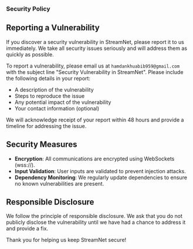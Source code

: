 ### Security Policy

## Reporting a Vulnerability

If you discover a security vulnerability in StreamNet, please report it to us immediately. We take all security issues seriously and will address them as quickly as possible.

To report a vulnerability, please email us at `hamdankhuabib959@gmail.com` with the subject line "Security Vulnerability in StreamNet". Please include the following details in your report:

- A description of the vulnerability
- Steps to reproduce the issue
- Any potential impact of the vulnerability
- Your contact information (optional)

We will acknowledge receipt of your report within 48 hours and provide a timeline for addressing the issue.

## Security Measures

- **Encryption**: All communications are encrypted using WebSockets (wss://).
- **Input Validation**: User inputs are validated to prevent injection attacks.
- **Dependency Monitoring**: We regularly update dependencies to ensure no known vulnerabilities are present.

## Responsible Disclosure

We follow the principle of responsible disclosure. We ask that you do not publicly disclose the vulnerability until we have had a chance to address it and provide a fix.

Thank you for helping us keep StreamNet secure!
